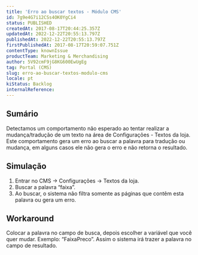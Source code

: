 ```yaml
---
title: 'Erro ao buscar textos - Módulo CMS'
id: 7g9e4G7i12CSs4OK0YgCi4
status: PUBLISHED
createdAt: 2017-08-17T20:44:25.357Z
updatedAt: 2022-12-22T20:55:13.797Z
publishedAt: 2022-12-22T20:55:13.797Z
firstPublishedAt: 2017-08-17T20:59:07.751Z
contentType: knownIssue
productTeam: Marketing & Merchandising
author: 5V92cmF9jG8KG600EwUgEg
tag: Portal (CMS)
slug: erro-ao-buscar-textos-modulo-cms
locale: pt
kiStatus: Backlog
internalReference: 
---
```


## Sumário

Detectamos um comportamento não esperado ao tentar realizar a mudança/tradução de um texto na área de Configurações - Textos da loja. Este comportamento gera um erro ao buscar a palavra para tradução ou mudança, em alguns casos ele não gera o erro e não retorna o resultado.

## Simulação

1. Entrar no CMS -> Configurações -> Textos da loja.
2. Buscar a palavra “faixa”.
3. Ao buscar, o sistema não filtra somente as páginas que contêm esta palavra ou gera um erro.


## Workaround

Colocar a palavra no campo de busca, depois escolher a variável que você quer mudar. Exemplo: “FaixaPreco”. Assim o sistema irá trazer a palavra no campo de resultado.

